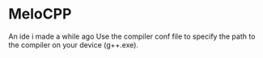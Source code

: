 # MeloCPP
An ide i made a while ago
Use the compiler conf file to specify the path to the compiler on your device (g++.exe). 

